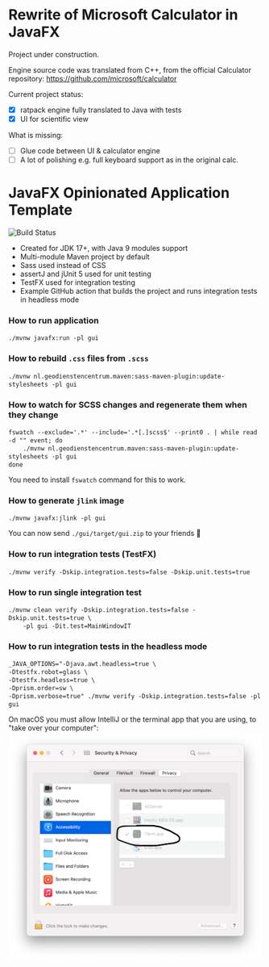 
# Rewrite of Microsoft Calculator in JavaFX

Project under construction.

Engine source code was translated from C++, from the official Calculator repository: https://github.com/microsoft/calculator

Current project status:

- [X] ratpack engine fully translated to Java with tests
- [X] UI for scientific view

What is missing:

- [ ] Glue code between UI & calculator engine
- [ ] A lot of polishing e.g. full keyboard support as in the original calc.

# JavaFX Opinionated Application Template

![Build Status](https://github.com/marcin-chwedczuk/javafx-template/actions/workflows/ci.yaml/badge.svg)

* Created for JDK 17+, with Java 9 modules support
* Multi-module Maven project by default
* Sass used instead of CSS
* assertJ and jUnit 5 used for unit testing
* TestFX used for integration testing
* Example GitHub action that builds the project and runs integration tests in headless mode

### How to run application
```
./mvnw javafx:run -pl gui
```

### How to rebuild `.css` files from `.scss`
```
./mvnw nl.geodienstencentrum.maven:sass-maven-plugin:update-stylesheets -pl gui
```

### How to watch for SCSS changes and regenerate them when they change
```
fswatch --exclude='.*' --include='.*[.]scss$' --print0 . | while read -d "" event; do
    ./mvnw nl.geodienstencentrum.maven:sass-maven-plugin:update-stylesheets -pl gui 
done
```
You need to install `fswatch` command for this to work.

### How to generate `jlink` image
```
./mvnw javafx:jlink -pl gui 
```
You can now send `./gui/target/gui.zip` to your friends :tada:

### How to run integration tests (TestFX)
```
./mvnw verify -Dskip.integration.tests=false -Dskip.unit.tests=true
```

### How to run single integration test
```
./mvnw clean verify -Dskip.integration.tests=false -Dskip.unit.tests=true \
    -pl gui -Dit.test=MainWindowIT
```

### How to run integration tests in the headless mode
```
_JAVA_OPTIONS="-Djava.awt.headless=true \
-Dtestfx.robot=glass \
-Dtestfx.headless=true \
-Dprism.order=sw \
-Dprism.verbose=true" ./mvnw verify -Dskip.integration.tests=false -pl gui 
```

On macOS you must allow IntelliJ or the terminal app that you are using,
to "take over your computer":
![macOS settings needed for IT](docs/macOS-it-perm.png)


